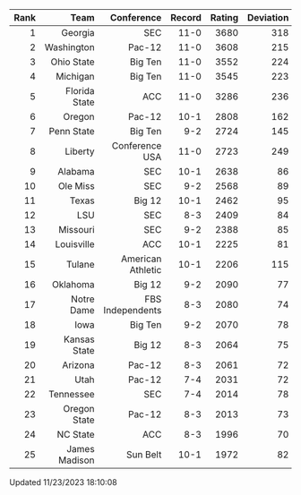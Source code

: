 | Rank  | Team                 | Conference           | Record   | Rating | Deviation |
| ---:  | ---:                 | ---:                 | ---:     | ---:   | ---:      |
| 1     | Georgia              | SEC                  | 11-0     | 3680   | 318       |
| 2     | Washington           | Pac-12               | 11-0     | 3608   | 215       |
| 3     | Ohio State           | Big Ten              | 11-0     | 3552   | 224       |
| 4     | Michigan             | Big Ten              | 11-0     | 3545   | 223       |
| 5     | Florida State        | ACC                  | 11-0     | 3286   | 236       |
| 6     | Oregon               | Pac-12               | 10-1     | 2808   | 162       |
| 7     | Penn State           | Big Ten              | 9-2      | 2724   | 145       |
| 8     | Liberty              | Conference USA       | 11-0     | 2723   | 249       |
| 9     | Alabama              | SEC                  | 10-1     | 2638   | 86        |
| 10    | Ole Miss             | SEC                  | 9-2      | 2568   | 89        |
| 11    | Texas                | Big 12               | 10-1     | 2462   | 95        |
| 12    | LSU                  | SEC                  | 8-3      | 2409   | 84        |
| 13    | Missouri             | SEC                  | 9-2      | 2388   | 85        |
| 14    | Louisville           | ACC                  | 10-1     | 2225   | 81        |
| 15    | Tulane               | American Athletic    | 10-1     | 2206   | 115       |
| 16    | Oklahoma             | Big 12               | 9-2      | 2090   | 77        |
| 17    | Notre Dame           | FBS Independents     | 8-3      | 2080   | 74        |
| 18    | Iowa                 | Big Ten              | 9-2      | 2070   | 78        |
| 19    | Kansas State         | Big 12               | 8-3      | 2064   | 75        |
| 20    | Arizona              | Pac-12               | 8-3      | 2061   | 72        |
| 21    | Utah                 | Pac-12               | 7-4      | 2031   | 72        |
| 22    | Tennessee            | SEC                  | 7-4      | 2014   | 78        |
| 23    | Oregon State         | Pac-12               | 8-3      | 2013   | 73        |
| 24    | NC State             | ACC                  | 8-3      | 1996   | 70        |
| 25    | James Madison        | Sun Belt             | 10-1     | 1972   | 82        |

Updated 11/23/2023 18:10:08
